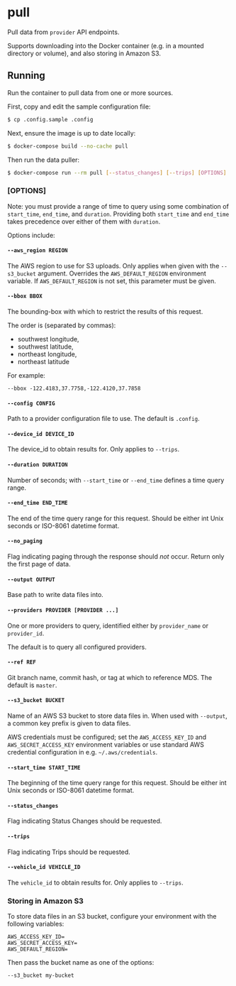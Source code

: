 # pull

Pull data from `provider` API endpoints.

Supports downloading into the Docker container (e.g. in a mounted directory or volume), and also storing in Amazon S3.

## Running

Run the container to pull data from one or more sources.

First, copy and edit the sample configuration file:

```bash
$ cp .config.sample .config
```

Next, ensure the image is up to date locally:

```bash
$ docker-compose build --no-cache pull
```

Then run the data puller:

```bash
$ docker-compose run --rm pull [--status_changes] [--trips] [OPTIONS]
```

### [OPTIONS]

Note: you must provide a range of time to query using some combination of `start_time`, `end_time`, and `duration`. Providing both `start_time` and `end_time` takes precedence over either of them with `duration`.

Options include:

#### `--aws_region REGION`

The AWS region to use for S3 uploads. Only applies when given with the `--s3_bucket` argument. Overrides the `AWS_DEFAULT_REGION` environment variable. If `AWS_DEFAULT_REGION` is not set, this parameter must be given.

#### `--bbox BBOX`

The bounding-box with which to restrict the results of this request.

The order is (separated by commas):
  - southwest longitude,
  - southwest latitude,
  - northeast longitude,
  - northeast latitude

For example:

```
--bbox -122.4183,37.7758,-122.4120,37.7858
```

#### `--config CONFIG`

Path to a provider configuration file to use. The default is `.config`.

#### `--device_id DEVICE_ID`

The device_id to obtain results for. Only applies to `--trips`.

#### `--duration DURATION`

Number of seconds; with `--start_time` or `--end_time` defines a time query range.

#### `--end_time END_TIME`

The end of the time query range for this request.
Should be either int Unix seconds or ISO-8061 datetime format.

#### `--no_paging`

Flag indicating paging through the response should *not* occur. Return only the first page of data.

#### `--output OUTPUT`

Base path to write data files into.

#### `--providers PROVIDER [PROVIDER ...]`

One or more providers to query, identified either by `provider_name` or `provider_id`.

The default is to query all configured providers.

#### `--ref REF`

Git branch name, commit hash, or tag at which to reference MDS. The default is `master`.

#### `--s3_bucket BUCKET`

Name of an AWS S3 bucket to store data files in. When used with `--output`, a common key prefix is given to data files.

AWS credentials must be configured; set the `AWS_ACCESS_KEY_ID` and `AWS_SECRET_ACCESS_KEY` environment variables or use standard AWS credential configuration in e.g. `~/.aws/credentials`.

#### `--start_time START_TIME`

The beginning of the time query range for this
request. Should be either int Unix seconds or ISO-8061 datetime format.

#### `--status_changes`

Flag indicating Status Changes should be requested.

#### `--trips`

Flag indicating Trips should be requested.

#### `--vehicle_id VEHICLE_ID`

The `vehicle_id` to obtain results for. Only applies to `--trips`.

### Storing in Amazon S3

To store data files in an S3 bucket, configure your environment with the following variables:

```
AWS_ACCESS_KEY_ID=
AWS_SECRET_ACCESS_KEY=
AWS_DEFAULT_REGION=
```

Then pass the bucket name as one of the options:

```console
--s3_bucket my-bucket
```